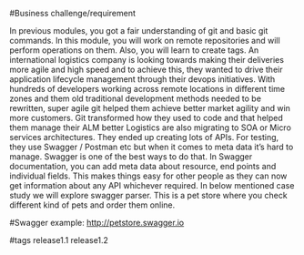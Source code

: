 #Business challenge/requirement

In previous modules, you got a fair understanding of git and basic git commands. In this module, you will work on remote repositories and will perform operations on them. Also, you will learn to create tags.
An international logistics company is looking towards making their deliveries more agile and high speed and to achieve this, they wanted to drive their application lifecycle management through their devops initiatives. With hundreds of developers working across remote locations in different time zones and them old traditional development methods needed to be rewritten, super agile git helped them achieve better market agility and win more customers. Git transformed how they used to code and that helped them manage their ALM better Logistics are also migrating to SOA or Micro services architectures. They ended up creating lots of APIs. For testing, they use Swagger / Postman etc but when it comes to meta data it’s hard to manage.
Swagger is one of the best ways to do that. In Swagger documentation, you can add meta data about resource, end points and individual fields. This makes things easy for other people as they can now get information about any API whichever required.
In below mentioned case study we will explore swagger parser. This is a pet store where you check different kind of pets and order them online.

#Swagger example: http://petstore.swagger.io

#tags
release1.1
release1.2